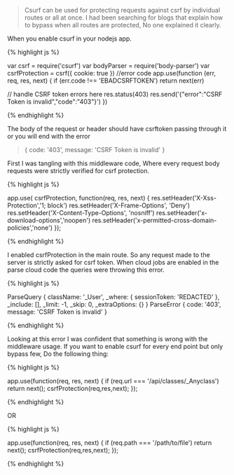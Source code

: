 > Csurf can be used for protecting requests against csrf by individual routes or all at once. I had been searching for blogs that explain how to bypass when all routes are protected, No one explained it clearly.

When you enable csurf in your nodejs app. 

{% highlight js %}

var csrf = require('csurf')
var bodyParser = require('body-parser')
var csrfProtection = csrf({ cookie: true })
//error code
app.use(function (err, req, res, next) {
  if (err.code !== 'EBADCSRFTOKEN') return next(err)

  // handle CSRF token errors here
  res.status(403)
  res.send('{"error":"CSRF Token is invalid","code":"403"}')
})

{% endhighlight %}

The body of the request or header should have csrftoken passing through it or you will end with the error

>{ code: '403', message: 'CSRF Token is invalid' }

First I was tangling with this middleware code, Where every request body requests were strictly verified for csrf protection. 

{% highlight js %}

app.use( csrfProtection, function(req, res, next) {
  res.setHeader('X-Xss-Protection','1; block')
  res.setHeader('X-Frame-Options', 'Deny')
  res.setHeader('X-Content-Type-Options', 'nosniff')
  res.setHeader('x-download-options','noopen')
  res.setHeader('x-permitted-cross-domain-policies','none')
});

{% endhighlight %}

I enabled csrfProtection in the main route. So any request made to the server is strictly asked for csrf token.
When cloud jobs are enabled in the parse cloud code the queries were throwing this error.

{% highlight js %}

ParseQuery {
  className: '_User',
  _where: { sessionToken: 'REDACTED' },
  _include: [],
  _limit: -1,
  _skip: 0,
  _extraOptions: {} }
ParseError { code: '403', message: 'CSRF Token is invalid' }

{% endhighlight %}

Looking at this error I was confident that something is wrong with the middleware usage. If you want to enable csurf for every end point but only bypass few, Do the following thing:

{% highlight js %}

app.use(function(req, res, next) {
   if (req.url === '/api/classes/_Anyclass') return next();
    csrfProtection(req,res,next);
});

{% endhighlight %}

OR

{% highlight js %}

app.use(function(req, res, next) {
   if (req.path === '/path/to/file') return next();
    csrfProtection(req,res,next);
});

{% endhighlight %}
